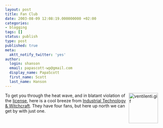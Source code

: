 ```yaml
---
layout: post
title: Fan Club
date: 2003-08-09 12:08:19.000000000 +02:00
categories:
- blogging
tags: []
status: publish
type: post
published: true
meta:
  aktt_notify_twitter: 'yes'
author:
  login: shanson
  email: papascott-wp@gmail.com
  display_name: PapaScott
  first_name: Scott
  last_name: Hanson
---
```

<p><a title="Industrial Technology &amp; Witchcraft - das Weblog von TextLab" href="http://www.industrial-technology-and-witchcraft.de/index.php?id=0"><img alt="ventilenti.gif" src="https://www.papascott.de/wordpress/wp-content/uploads/2003/08/ventilenti.gif" width="96" height="100" border="0" align="right" /></a>To get you through the heat wave, and in blatant violation of the <a href="http://www.industrial-technology-and-witchcraft.de/index.php?id=P2967">license</a>, here is a cool breeze from <a title="Industrial Technology &amp; Witchcraft - das Weblog von TextLab" href="http://www.industrial-technology-and-witchcraft.de/">Industrial Technology &amp; Witchcraft</a>. They have four fans, but here up north we can get by with just one.</p>
